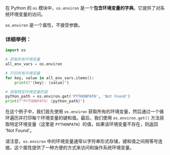 在 Python 的 `os` 模块中，`os.environ` 是一个**包含环境变量的字典**。它提供了对系统环境变量的访问。

`os.environ` 是一个属性，不接受参数。

### 详细举例：

```python
import os

# 获取所有环境变量
all_env_vars = os.environ

# 打印所有环境变量
for key, value in all_env_vars.items():
    print(f"{key}: {value}")

# 获取特定环境变量的值
python_path = os.environ.get('PYTHONPATH', 'Not Found')
print(f"PYTHONPATH: {python_path}")
```

在这个例子中，我们首先使用 `os.environ` 获取所有的环境变量，然后通过一个循环遍历并打印每个环境变量的键和值。最后，我们使用 `os.environ.get()` 方法获取特定环境变量（这里是 `PYTHONPATH`）的值，如果该环境变量不存在，则返回 'Not Found'。

请注意，`os.environ` 中的环境变量通常以字符串形式存储，键和值之间用等号连接。这个属性提供了一种方便的方式来访问和操作系统环境变量。
